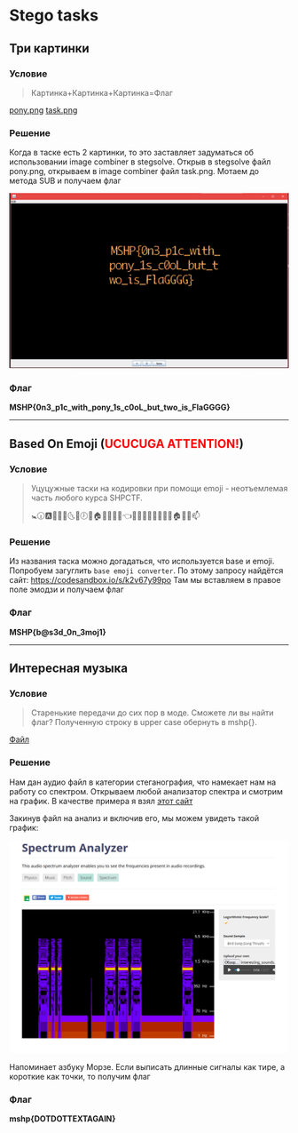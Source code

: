 # Stego tasks

## Три картинки

### Условие

> Картинка+Картинка+Картинка=Флаг

[pony.png](files/3pics/pony.png)
[task.png](files/3pics/task.png)

### Решение

Когда в таске есть 2 картинки, то это заставляет задуматься об использовании image combiner в stegsolve. Открыв в stegsolve файл pony.png, открываем в image combiner файл task.png. Мотаем до метода SUB и получаем флаг

![](files/3pics/flag.png)

### Флаг

**MSHP{0n3_p1c_with_pony_1s_c0oL_but_two_is_FlaGGGG}**

***

## Based On Emoji (<span style="color:red">UCUCUGA ATTENTION!</span>)

### Условие

> Уцуцужные таски на кодировки при помощи emoji - неотъемлемая часть любого курса SHPCTF.
> 
> 🚼🕡🅰🙌💖📵🌜🐎🕖📵🏠👒💍💩🚢👈🎎🍺🚢👒🎎📄🏦🚒🏠💭🐊📫


### Решение

Из названия таска можно догадаться, что используется base и emoji. Попробуем загуглить `base emoji converter`. По этому запросу найдётся сайт: https://codesandbox.io/s/k2v67y99po
Там мы вставляем в правое поле эмодзи и получаем флаг

### Флаг

**MSHP{b@s3d_0n_3moj1}**

***

## Интересная музыка

### Условие

> Старенькие передачи до сих пор в моде. Сможете ли вы найти флаг? Полученную строку в upper case обернуть в mshp{}.

[Файл](files/interesting_sounds/interesting_sounds.wav)

### Решение

Нам дан аудио файл в категории стеганография, что намекает нам на работу со спектром. Открываем любой анализатор спектра и смотрим на график. В качестве примера я взял [этот сайт](https://academo.org/demos/spectrum-analyzer/)

Закинув файл на анализ и включив его, мы можем увидеть такой график:

![](files/interesting_sounds/spectrum.png)

Напоминает азбуку Морзе. Если выписать длинные сигналы как тире, а короткие как точки, то получим флаг

### Флаг

**mshp{DOTDOTTEXTAGAIN}**